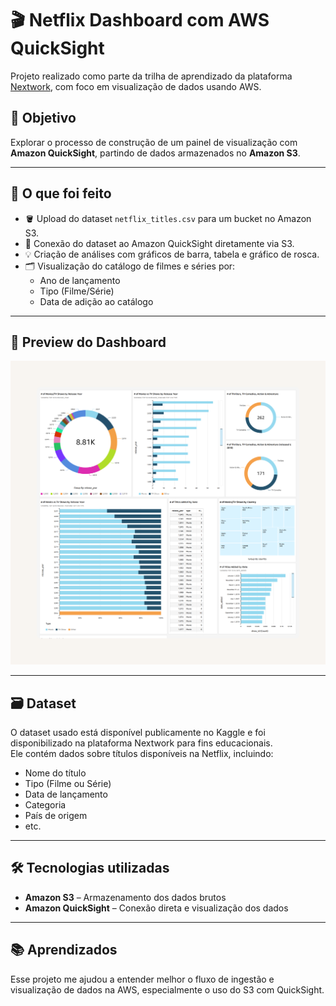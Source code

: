 # 🎬 Netflix Dashboard com AWS QuickSight

Projeto realizado como parte da trilha de aprendizado da plataforma [Nextwork](https://learn.nextwork.org/), com foco em visualização de dados usando AWS.

## 🧠 Objetivo

Explorar o processo de construção de um painel de visualização com **Amazon QuickSight**, partindo de dados armazenados no **Amazon S3**.

---

## 🔧 O que foi feito

- 🪣 Upload do dataset `netflix_titles.csv` para um bucket no Amazon S3.
- 🔗 Conexão do dataset ao Amazon QuickSight diretamente via S3.
- 💡 Criação de análises com gráficos de barra, tabela e gráfico de rosca.
- 🗂️ Visualização do catálogo de filmes e séries por:
  - Ano de lançamento
  - Tipo (Filme/Série)
  - Data de adição ao catálogo

---

## 📸 Preview do Dashboard

![Dashboard Netflix QuickSight](./imagens/netflix_quicksight_dashboard.png)

---

## 🗃️ Dataset

O dataset usado está disponível publicamente no Kaggle e foi disponibilizado na plataforma Nextwork para fins educacionais.  
Ele contém dados sobre títulos disponíveis na Netflix, incluindo:

- Nome do título
- Tipo (Filme ou Série)
- Data de lançamento
- Categoria
- País de origem
- etc.

---

## 🛠️ Tecnologias utilizadas

- **Amazon S3** – Armazenamento dos dados brutos
- **Amazon QuickSight** – Conexão direta e visualização dos dados

---

## 📚 Aprendizados

Esse projeto me ajudou a entender melhor o fluxo de ingestão e visualização de dados na AWS, especialmente o uso do S3 com QuickSight.

